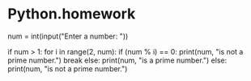 # Python.homework
num = int(input("Enter a number: "))

if num > 1:
    for i in range(2, num):
        if (num % i) == 0:
            print(num, "is not a prime number.")
            break
    else:
        print(num, "is a prime number.")
else:
    print(num, "is not a prime number.")







